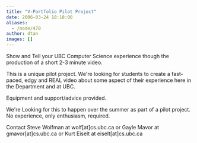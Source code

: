 ```yaml
---
title: "V-Portfolio Pilot Project"
date: 2006-03-24 18:18:00
aliases:
  - /node/470
author: dtan
images: []
---
```


Show and Tell your UBC Computer Science experience though the production of a short 2-3 minute video.

This is a unique pilot project. We're looking for students to create a fast-paced, edgy and REAL video about some aspect of their experience here in the Department and at UBC.

Equipment and support/advice provided.

We're Looking for this to happen over the summer as part of a pilot project. No experience, only enthusiasm, required.

Contact Steve Wolfman at wolf\[at\]cs.ubc.ca or Gayle Mavor at gmavor\[at\]cs.ubc.ca or Kurt Eiselt at eiselt\[at\]cs.ubc.ca
